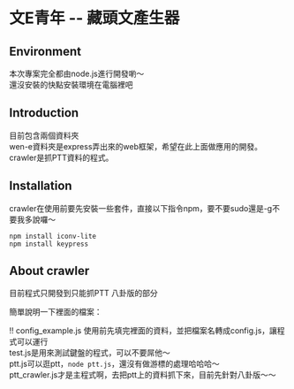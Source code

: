 # 文E青年 -- 藏頭文產生器

## Environment

本次專案完全都由node.js進行開發喲～  
還沒安裝的快點安裝環境在電腦裡吧  

## Introduction

目前包含兩個資料夾  
wen-e資料夾是express弄出來的web框架，希望在此上面做應用的開發。  
crawler是抓PTT資料的程式。  

## Installation

crawler在使用前要先安裝一些套件，直接以下指令npm，要不要sudo還是-g不要我多說囉～  

`npm install iconv-lite`  
`npm install keypress`  

## About crawler

目前程式只開發到只能抓PTT 八卦版的部分  


簡單說明一下裡面的檔案：  

!! config_example.js 使用前先填完裡面的資料，並把檔案名轉成config.js，讓程式可以運行  
test.js是用來測試鍵盤的程式，可以不要屌他～  
ptt.js可以逛ptt，`node ptt.js`，還沒有做游標的處理哈哈哈～  
ptt_crawler.js才是主程式啊，去把ptt上的資料抓下來，目前先針對八卦版～～  